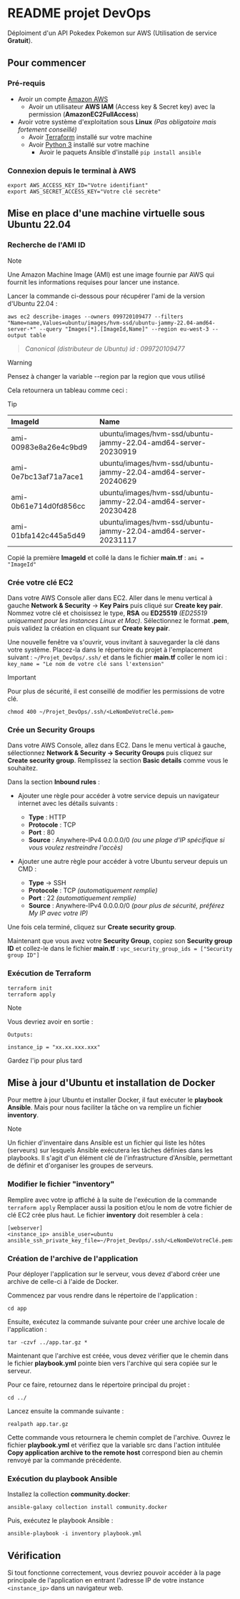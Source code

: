 # README projet DevOps

Déploiment d'un API Pokedex Pokemon sur AWS (Utilisation de service **Gratuit**).

## Pour commencer

### Pré-requis

- Avoir un compte [Amazon AWS](https://aws.amazon.com/)
    - Avoir un utilisateur **AWS IAM** (Access key & Secret key) avec la permission (**AmazonEC2FullAccess**)
- Avoir votre système d'exploitation sous **Linux** _(Pas obligatoire mais fortement conseillé)_
    - Avoir [Terraform](https://www.terraform.io/) installé sur votre machine
    - Avoir [Python 3](https://www.python.org/) installé sur votre machine
        - Avoir le paquets Ansible d'installé `pip install ansible`

### Connexion depuis le terminal à AWS

    export AWS_ACCESS_KEY_ID="Votre identifiant"
    export AWS_SECRET_ACCESS_KEY="Votre clé secrète"

## Mise en place d'une machine virtuelle sous Ubuntu 22.04

### Recherche de l'AMI ID

> [!NOTE]
> Une Amazon Machine Image (AMI) est une image fournie par AWS qui fournit les informations requises pour lancer une instance.

Lancer la commande ci-dessous pour récupérer l'ami de la version d'Ubuntu 22.04 : 

    aws ec2 describe-images --owners 099720109477 --filters "Name=name,Values=ubuntu/images/hvm-ssd/ubuntu-jammy-22.04-amd64-server-*" --query "Images[*].[ImageId,Name]" --region eu-west-3 --output table
    
> *Canonical (distributeur de Ubuntu) id : 099720109477*

> [!WARNING]
> Pensez à changer la variable --region par la region que vous utilisé

Cela retournera un tableau comme ceci :

> [!TIP]
> |        ImageId        |                              Name                              |
> |:----------------------|:---------------------------------------------------------------|
> | ami-00983e8a26e4c9bd9 | ubuntu/images/hvm-ssd/ubuntu-jammy-22.04-amd64-server-20230919 |
> | ami-0e7bc13af71a7ace1 | ubuntu/images/hvm-ssd/ubuntu-jammy-22.04-amd64-server-20240629 |
> | ami-0b61e714d0fd856cc | ubuntu/images/hvm-ssd/ubuntu-jammy-22.04-amd64-server-20230428 |
> | ami-01bfa142c445a5d49 | ubuntu/images/hvm-ssd/ubuntu-jammy-22.04-amd64-server-20231117 |

Copié la première **ImageId** et collé la dans le fichier **main.tf** : `ami = "ImageId"`

### Crée votre clé EC2

Dans votre AWS Console aller dans EC2.
Aller dans le menu vertical à gauche **Network & Security** -> **Key Pairs** puis cliqué sur **Create key pair**.
Nommez votre clé et choisissez le type, **RSA** ou **ED25519** _(ED25519 uniquement pour les instances Linux et Mac)_. 
Sélectionnez le format **.pem**, puis validez la création en cliquant sur **Create key pair**.

Une nouvelle fenêtre va s'ouvrir, vous invitant à sauvegarder la clé dans votre système. 
Placez-la dans le répertoire du projet à l'emplacement suivant : `~/Projet_DevOps/.ssh/` 
et dans le fichier **main.tf** coller le nom ici : `key_name = "Le nom de votre clé sans l'extension"`

>[!IMPORTANT]
> Pour plus de sécurité, il est conseillé de modifier les permissions de votre clé.
>
>     chmod 400 ~/Projet_DevOps/.ssh/<LeNomDeVotreClé.pem>

### Crée un **Security Groups**

Dans votre AWS Console, allez dans EC2. 
Dans le menu vertical à gauche, sélectionnez **Network & Security -> Security Groups** 
puis cliquez sur **Create security group**. 
Remplissez la section **Basic details** comme vous le souhaitez. 

Dans la section **Inbound rules** :
- Ajouter une règle pour accéder à votre service depuis un navigateur internet avec les détails suivants :
    - **Type** : HTTP
    - **Protocole** : TCP
    - **Port** : 80
    - **Source** : Anywhere-IPv4 0.0.0.0/0 _(ou une plage d'IP spécifique si vous voulez restreindre l'accès)_

- Ajouter une autre règle pour accéder à votre Ubuntu serveur depuis un CMD :
    - **Type** -> SSH
    - **Protocole** : TCP _(automatiquement remplie)_
    - **Port** : 22 _(automatiquement remplie)_
    - **Source** : Anywhere-IPv4 0.0.0.0/0 _(pour plus de sécurité, préférez My IP avec votre IP)_

Une fois cela terminé, cliquez sur **Create security group**.

Maintenant que vous avez votre **Security Group**, copiez son **Security group ID** 
et collez-le dans le fichier **main.tf** : `vpc_security_group_ids = ["Security group ID"]`

### Exécution de Terraform

    terraform init
    terraform apply

> [!NOTE]
> Vous devriez avoir en sortie :
> ```
> Outputs:
> 
> instance_ip = "xx.xx.xxx.xxx"
> ```
> Gardez l'ip pour plus tard

## Mise à jour d'Ubuntu et installation de Docker

Pour mettre à jour Ubuntu et installer Docker, il faut exécuter le **playbook Ansible**. 
Mais pour nous faciliter la tâche on va remplire un fichier **inventory**. 

> [!NOTE]
> Un fichier d'inventaire dans Ansible est un fichier qui liste les hôtes (serveurs) sur lesquels Ansible exécutera les tâches définies dans les playbooks.
> Il s'agit d'un élément clé de l'infrastructure d'Ansible, permettant de définir et d'organiser les groupes de serveurs.

### Modifier le fichier "inventory"

Remplire avec votre ip affiché à la suite de l'exécution de la commande `terraform apply` 
Remplacer aussi la position et/ou le nom de votre fichier de clé EC2 crée plus haut.
Le fichier **inventory** doit resembler à cela : 
```
[webserver]
<instance_ip> ansible_user=ubuntu ansible_ssh_private_key_file=~/Projet_DevOps/.ssh/<LeNomDeVotreClé.pem>
```

### Création de l'archive de l'application

Pour déployer l'application sur le serveur, vous devez d'abord créer une archive de celle-ci à l'aide de Docker.

Commencez par vous rendre dans le répertoire de l'application :

    cd app

Ensuite, exécutez la commande suivante pour créer une archive locale de l'application :

    tar -czvf ../app.tar.gz *

Maintenant que l'archive est créée, vous devez vérifier que le chemin dans le fichier **playbook.yml** pointe bien vers l'archive qui sera copiée sur le serveur. 

Pour ce faire, retournez dans le répertoire principal du projet :

    cd ../

Lancez ensuite la commande suivante :

    realpath app.tar.gz

Cette commande vous retournera le chemin complet de l'archive. Ouvrez le fichier **playbook.yml** et vérifiez que la variable src dans l'action intitulée **Copy application archive to the remote host** correspond bien au chemin renvoyé par la commande précédente.

### Exécution du playbook Ansible

Installez la collection **community.docker**:

    ansible-galaxy collection install community.docker

Puis, exécutez le playbook Ansible :

    ansible-playbook -i inventory playbook.yml

## Vérification

Si tout fonctionne correctement, vous devriez pouvoir accéder à la page principale de l'application en entrant l'adresse IP de votre instance `<instance_ip>` dans un navigateur web.
